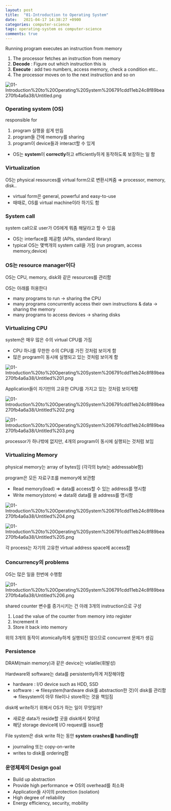 ```yaml
---
layout: post
title:  "01-Introduction to Operating System"
date:   2021-04-17 14:38:27 +0900
categories: computer-science
tags: operating-system os computer-science
comments: true  
---
```


Running program executes an instruction from memory

1. The processor fetches an instruction from memory
2. **Decode** : Figure out which instruction this is
3. **Execute** : add two numbers, access memory, check a condition etc..
4. The processor moves on to the next instruction and so on

![01-Introduction%20to%20Operating%20System%206791cdd11eb24c8f89bea270fb4a6a38/Untitled.png](01-Introduction%20to%20Operating%20System%206791cdd11eb24c8f89bea270fb4a6a38/Untitled.png)

### Operating system (OS)

responsible for 

1. program 실행을 쉽게 만듬
2. program들 간에 memory를 sharing
3. program이 device들과 interact할 수 있게
- OS는 **system**이 **correctly**하고 efficiently하게 동작하도록 보장하는 일 함

### Virtualization

OS는 physical resources를 virtual form으로 변환시켜줌
⇒ processor, memory, disk..

- virtual form은 general, powerful and easy-to-use
- 때때로, OS를 virtual machine이라 하기도 함

### System call

system call으로 user가 OS에게 뭐좀 해달라고 할 수 있음

- OS는 interface를 제공함 (APIs, standard library)
- typical OS는 몇백개의 system call을 가짐 (run program, access memory,device)

### OS는 resource manager이다

OS는 CPU, memory, disk와 같은 resources를 관리함

OS는 아래를 허용한다

- many programs to run → sharing the CPU
- many programs concurrently access their own instructions & data → sharing the memory
- many programs to access devices → sharing disks

### Virtualizing CPU

system은 매우 많은 수의 virtual CPU를 가짐

- CPU 하나를 무한한 수의 CPU를 가진 것처럼 보이게 함
- 많은 program이 동시에 실행되고 있는 것처럼 보이게 함

![01-Introduction%20to%20Operating%20System%206791cdd11eb24c8f89bea270fb4a6a38/Untitled%201.png](01-Introduction%20to%20Operating%20System%206791cdd11eb24c8f89bea270fb4a6a38/Untitled%201.png)

Application들이 자기만의 고유한 CPU를 가지고 있는 것처럼 보이게함

![01-Introduction%20to%20Operating%20System%206791cdd11eb24c8f89bea270fb4a6a38/Untitled%202.png](01-Introduction%20to%20Operating%20System%206791cdd11eb24c8f89bea270fb4a6a38/Untitled%202.png)

![01-Introduction%20to%20Operating%20System%206791cdd11eb24c8f89bea270fb4a6a38/Untitled%203.png](01-Introduction%20to%20Operating%20System%206791cdd11eb24c8f89bea270fb4a6a38/Untitled%203.png)

processor가 하나밖에 없지만, 4개의 program이 동시에 실행되는 것처럼 보임

### Virtualizing Memory

physical memory는 array of bytes임 (각각의 byte는 addressable함)

program은 모든 자료구조를 memory에 보관함

- Read memory(load)
⇒ data를 access할 수 있는 address를 명시함
- Write memory(store)
⇒ data와 data를 쓸 address를 명시함

![01-Introduction%20to%20Operating%20System%206791cdd11eb24c8f89bea270fb4a6a38/Untitled%204.png](01-Introduction%20to%20Operating%20System%206791cdd11eb24c8f89bea270fb4a6a38/Untitled%204.png)

![01-Introduction%20to%20Operating%20System%206791cdd11eb24c8f89bea270fb4a6a38/Untitled%205.png](01-Introduction%20to%20Operating%20System%206791cdd11eb24c8f89bea270fb4a6a38/Untitled%205.png)

각 process는 자기의 고유한 virtual address space에 access함

### Concurrency의 problems

OS는 많은 일을 한번에 수행함

![01-Introduction%20to%20Operating%20System%206791cdd11eb24c8f89bea270fb4a6a38/Untitled%206.png](01-Introduction%20to%20Operating%20System%206791cdd11eb24c8f89bea270fb4a6a38/Untitled%206.png)

shared counter 변수를 증가시키는 건 아래 3개의 instruction으로 구성

1. Load the value of the counter from memory into register
2. Increment it
3. Store it back into memory

위의 3개의 동작이 atomically하게 실행되진 않으므로 concurrent 문제가 생김

### Persistence

DRAM(main memory)과 같은 device는 volatile(휘발성)

Hardware와 software는 data를 persistently하게 저장해야함

- hardware : I/O device such as HDD, SSD
- software : 
⇒ filesystem(hardware disk를 abstraction한 것)이 disk를 관리함
⇒ filesystem이 아무 file이나 store하는 것을 책임짐

disk에 write하기 위해서 OS가 하는 일이 무엇일까?

- 새로운 data가 reside할 곳을 disk에서 찾아냄
- 해당 storage device에 I/O request를 issue함

File system은 disk write 하는 동안 **system crashes를 handling함**

- journaling 또는 copy-on-write
- writes to disk를 ordering함

### 운영체제의 Design goal

- Build up abstraction
- Provide high performance ⇒ OS의 overhead를 최소화
- Application들 사이의 protection (isolation)
- High degree of reliability
- Energy efficiency, security, mobility